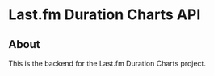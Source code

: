 # Last.fm Duration Charts API

## About

This is the backend for the Last.fm Duration Charts project.